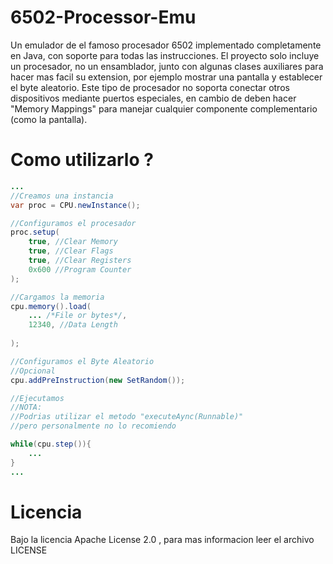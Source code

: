 # 6502-Processor-Emu
Un emulador de el famoso procesador 6502 implementado completamente en Java, con soporte para todas las instrucciones.
El proyecto solo incluye un procesador, no un ensamblador, junto con algunas clases auxiliares para hacer mas facil su
extension, por ejemplo mostrar una pantalla y establecer el byte aleatorio. Este tipo de procesador no soporta conectar
otros dispositivos mediante puertos especiales, en cambio de deben hacer "Memory Mappings" para manejar cualquier
componente complementario (como la pantalla).
# Como utilizarlo ?
```java
...
//Creamos una instancia
var proc = CPU.newInstance();

//Configuramos el procesador
proc.setup(
	true, //Clear Memory
	true, //Clear Flags
	true, //Clear Registers
	0x600 //Program Counter
);

//Cargamos la memoria
cpu.memory().load(
	... /*File or bytes*/,
	12340, //Data Length
	
);

//Configuramos el Byte Aleatorio
//Opcional
cpu.addPreInstruction(new SetRandom());

//Ejecutamos
//NOTA:
//Podrias utilizar el metodo "executeAync(Runnable)"
//pero personalmente no lo recomiendo

while(cpu.step()){
	...
}
...
```
# Licencia
Bajo la licencia Apache License 2.0 , para mas informacion leer el archivo LICENSE